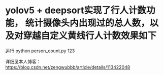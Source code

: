 # yolov5 + deepsort实现了行人计数功能， 统计摄像头内出现过的总人数，以及对穿越自定义黄线行人计数效果如下

运行 python person_count.py 123

详细见本人博客： https://blog.csdn.net/zengwubbb/article/details/113422048
